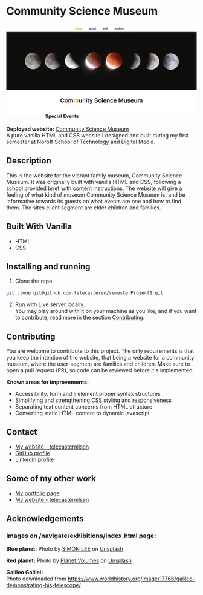 # Community Science Museum

![image](images/semesterProj1-screenshot.webp)

**Deployed website:** [Community Science Museum](https://telecasteren-semester1.netlify.app/)<br/>
A pure vanilla HTML and CSS website I designed and built during my first semester at Noroff School of Technology and Digital Media.

## Description

This is the website for the vibrant family museum, Community Science Museum. It was originally built with vanilla HTML and CSS, following a school provided brief with content instructions. The website will give a feeling of what kind of museum Community Science Museum is, and be informative towards its guests on what events are one and how to find them. The sites client segment are elder children and families.

## Built With Vanilla

- HTML
- CSS

## Installing and running

1. Clone the repo:

```bash
git clone git@github.com:telecasteren/semesterProject1.git
```

2. Run with Live server locally.<br/>
   You may play around with it on your machine as you like, and if you want to contribute, read more in the section [Contributing](#contributing).

## Contributing

You are welcome to contribute to this project. The only requirements is that you keep the intention of the website, that being a website for a community museum, where the user-segment are families and children. Make sure to open a pull request (PR), so code can be reviewed before it's implemented.

**Known areas for improvements:**

- Accessibility, form and li element proper syntax structures
- Simplifying and strengthening CSS styling and responsiveness
- Separating text content concerns from HTML structure
- Converting static HTML content to dynamic javascript

## Contact

- [My website - telecasternilsen](https://telecasternilsen.netlify.app/)
- [GitHub profile](https://github.com/telecasteren)
- [LinkedIn profile](https://www.linkedin.com/in/tele-caster-nilsen-7002b9249/)

## Some of my other work

- [My portfolio page](https://tcn-portfolio.netlify.app/)
- [My website - telecasternilsen](https://telecasternilsen.netlify.app/)

## Acknowledgements

### Images on /navigate/exhibitions/index.html page:

**Blue planet:**
Photo by <a href="https://unsplash.com/@simonppt?utm_content=creditCopyText&utm_medium=referral&utm_source=unsplash">SIMON LEE</a> on <a href="https://unsplash.com/photos/a-picture-of-the-earth-taken-from-space-nVghQWPCRbI?utm_content=creditCopyText&utm_medium=referral&utm_source=unsplash">Unsplash</a>

**Red planet:**
Photo by <a href="https://unsplash.com/@planetvolumes?utm_content=creditCopyText&utm_medium=referral&utm_source=unsplash">Planet Volumes</a> on <a href="https://unsplash.com/photos/a-close-up-of-a-planet-with-a-black-background-awYEQyYdHVE?utm_content=creditCopyText&utm_medium=referral&utm_source=unsplash">Unsplash</a>

**Galileo Galilei:**<br/>
Photo downloaded from https://www.worldhistory.org/image/17766/galileo-demonstrating-his-telescope/
